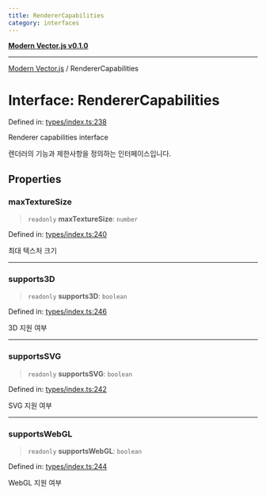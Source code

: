 ```yaml
---
title: RendererCapabilities
category: interfaces
---
```


[**Modern Vector.js v0.1.0**](../README.md)

***

[Modern Vector.js](../README.md) / RendererCapabilities

# Interface: RendererCapabilities

Defined in: [types/index.ts:238](https://github.com/miridih-jwpark02/modern-vector.js/blob/37a69dc197ba8a52e9720cae0849c3f533f1e74e/packages/core/src/core/types/index.ts#L238)

Renderer capabilities interface

렌더러의 기능과 제한사항을 정의하는 인터페이스입니다.

## Properties

### maxTextureSize

> `readonly` **maxTextureSize**: `number`

Defined in: [types/index.ts:240](https://github.com/miridih-jwpark02/modern-vector.js/blob/37a69dc197ba8a52e9720cae0849c3f533f1e74e/packages/core/src/core/types/index.ts#L240)

최대 텍스처 크기

***

### supports3D

> `readonly` **supports3D**: `boolean`

Defined in: [types/index.ts:246](https://github.com/miridih-jwpark02/modern-vector.js/blob/37a69dc197ba8a52e9720cae0849c3f533f1e74e/packages/core/src/core/types/index.ts#L246)

3D 지원 여부

***

### supportsSVG

> `readonly` **supportsSVG**: `boolean`

Defined in: [types/index.ts:242](https://github.com/miridih-jwpark02/modern-vector.js/blob/37a69dc197ba8a52e9720cae0849c3f533f1e74e/packages/core/src/core/types/index.ts#L242)

SVG 지원 여부

***

### supportsWebGL

> `readonly` **supportsWebGL**: `boolean`

Defined in: [types/index.ts:244](https://github.com/miridih-jwpark02/modern-vector.js/blob/37a69dc197ba8a52e9720cae0849c3f533f1e74e/packages/core/src/core/types/index.ts#L244)

WebGL 지원 여부

